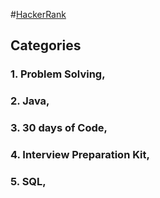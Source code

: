 #[HackerRank](https://www.hackerrank.com/)

## Categories
### 1. Problem Solving,
### 2. Java,
### 3. 30 days of Code,
### 4. Interview Preparation Kit,
### 5. SQL,